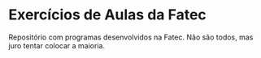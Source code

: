 # Exercícios de Aulas da Fatec
Repositório com programas desenvolvidos na Fatec. Não são todos, mas juro tentar colocar a maioria.
